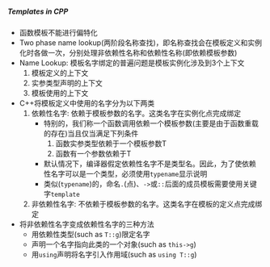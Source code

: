 ##### Templates in CPP

* 函数模板不能进行偏特化
* Two phase name lookup(两阶段名称查找)，即名称查找会在模板定义和实例化时各做一次，分别处理非依赖性名称和依赖性名称(即依赖模板参数)
* Name Lookup: 模板名字绑定的普遍问题是模板实例化涉及到3个上下文
  1. 模板定义的上下文
  2. 实参类型声明的上下文
  3. 模板使用的上下文
* C++将模板定义中使用的名字分为以下两类
  1. 依赖性名字:  依赖于模板参数的名字。这类名字在实例化点完成绑定
     * 特别的，我们称一个函数调用依赖一个模板参数(主要是由于函数重载的存在)当且仅当满足下列条件
       1. 函数实参类型依赖于一个模板参数T
       2. 函数有一个参数依赖于T
     * 默认情况下，编译器假定依赖性名字不是类型名。因此，为了使依赖性名字可以是一个类型，必须使用`typename`显示说明
     * 类似(`typename`)的，命名`.`(点)、`->`或`::`后面的成员模板需要使用关键字`template`
  2. 非依赖性名字: 不依赖于模板参数的名字。这类名字在模板的定义点完成绑定
* 将非依赖性名字变成依赖性名字的三种方法
  * 用依赖性类型(such as `T::g`)限定名字
  * 声明一个名字指向此类的一个对象(such as `this->g`)
  * 用`using`声明将名字引入作用域(such as `using T::g`)